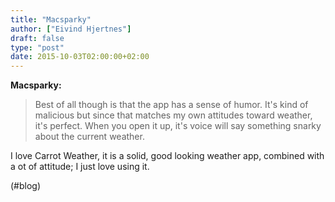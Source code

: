 ```yaml
---
title: "Macsparky"
author: ["Eivind Hjertnes"]
draft: false
type: "post"
date: 2015-10-03T02:00:00+02:00
---
```


**Macsparky:**

> Best of all though is that the app has a sense of humor. It's kind of
> malicious but since that matches my own attitudes toward weather, it's
> perfect. When you open it up, it's voice will say something snarky
> about the current weather.

I love Carrot Weather, it is a solid, good looking weather app, combined
with a ot of attitude; I just love using it.

(#blog)

